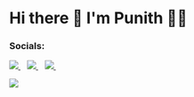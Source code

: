 <h1> Hi there 👋 I'm Punith 👨‍💻 </h1>

<h3> Socials: </h3>
<p>
  
  <a href="#" target="_blank">
    <img src="https://img.shields.io/badge/linkedin-%230077B5.svg?&style=for-the-badge&logo=linkedin&logoColor=white" />
  </a>&nbsp;&nbsp;
  
  <a href="#" target="_blank">
    <img src="https://img.shields.io/badge/instagram-%23E4405F.svg?&style=for-the-badge&logo=instagram&logoColor=white" />        
  </a>&nbsp;&nbsp;
  
   <a href="#" target="_blank">
   <img src="https://img.shields.io/badge/twitter-%231DA1F2.svg?&style=for-the-badge&logo=twitter&logoColor=white" />        
   </a>&nbsp;&nbsp;
</p>

<p>
  <a href="#"><img src="https://badges.pufler.dev/visits/punith-gowda/punith-gowda"></a>
</p>
